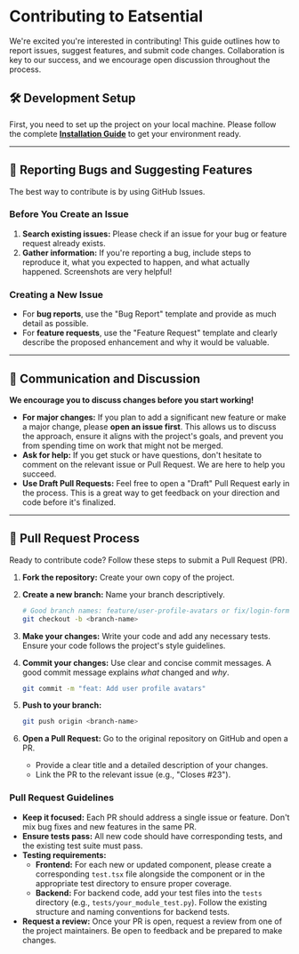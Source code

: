 # Contributing to Eatsential

We're excited you're interested in contributing! This guide outlines how to report issues, suggest features, and submit code changes. Collaboration is key to our success, and we encourage open discussion throughout the process.

## 🛠️ Development Setup

First, you need to set up the project on your local machine. Please follow the complete **[Installation Guide](INSTALL.md)** to get your environment ready.

---

## 🐞 Reporting Bugs and Suggesting Features

The best way to contribute is by using GitHub Issues.

### Before You Create an Issue

1.  **Search existing issues:** Please check if an issue for your bug or feature request already exists.
2.  **Gather information:** If you're reporting a bug, include steps to reproduce it, what you expected to happen, and what actually happened. Screenshots are very helpful!

### Creating a New Issue

- For **bug reports**, use the "Bug Report" template and provide as much detail as possible.
- For **feature requests**, use the "Feature Request" template and clearly describe the proposed enhancement and why it would be valuable.

---

## 💬 Communication and Discussion

**We encourage you to discuss changes before you start working!**

- **For major changes:** If you plan to add a significant new feature or make a major change, please **open an issue first**. This allows us to discuss the approach, ensure it aligns with the project's goals, and prevent you from spending time on work that might not be merged.
- **Ask for help:** If you get stuck or have questions, don't hesitate to comment on the relevant issue or Pull Request. We are here to help you succeed.
- **Use Draft Pull Requests:** Feel free to open a "Draft" Pull Request early in the process. This is a great way to get feedback on your direction and code before it's finalized.

---

## 🚀 Pull Request Process

Ready to contribute code? Follow these steps to submit a Pull Request (PR).

1.  **Fork the repository:** Create your own copy of the project.

2.  **Create a new branch:** Name your branch descriptively.

    ```bash
    # Good branch names: feature/user-profile-avatars or fix/login-form-bug
    git checkout -b <branch-name>
    ```

3.  **Make your changes:** Write your code and add any necessary tests. Ensure your code follows the project's style guidelines.

4.  **Commit your changes:** Use clear and concise commit messages. A good commit message explains _what_ changed and _why_.

    ```bash
    git commit -m "feat: Add user profile avatars"
    ```

5.  **Push to your branch:**

    ```bash
    git push origin <branch-name>
    ```

6.  **Open a Pull Request:** Go to the original repository on GitHub and open a PR.
    - Provide a clear title and a detailed description of your changes.
    - Link the PR to the relevant issue (e.g., "Closes #23").

### Pull Request Guidelines

- **Keep it focused:** Each PR should address a single issue or feature. Don't mix bug fixes and new features in the same PR.
- **Ensure tests pass:** All new code should have corresponding tests, and the existing test suite must pass.
- **Testing requirements:**
  - **Frontend:** For each new or updated component, please create a corresponding `test.tsx` file alongside the component or in the appropriate test directory to ensure proper coverage.
  - **Backend:** For backend code, add your test files into the `tests` directory (e.g., `tests/your_module_test.py`). Follow the existing structure and naming conventions for backend tests.
- **Request a review:** Once your PR is open, request a review from one of the project maintainers. Be open to feedback and be prepared to make changes.
